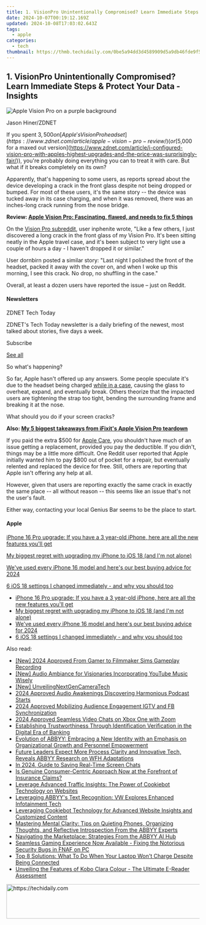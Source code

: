 ```yaml
---
title: 1. VisionPro Unintentionally Compromised? Learn Immediate Steps & Protect Your Data - Insights
date: 2024-10-07T00:19:12.169Z
updated: 2024-10-08T17:03:02.643Z
tags:
  - apple
categories:
  - tech
thumbnail: https://thmb.techidaily.com/0be5a94dd3d4589909d5a9db46fde9f5e7dc17aa86b034cba9990542387160cd.jpg
---
```


## 1. VisionPro Unintentionally Compromised? Learn Immediate Steps & Protect Your Data - Insights

![Apple Vision Pro on a purple background](https://www.zdnet.com/a/img/resize/1383525ffc47b08d122e3fb790f483b0969add54/2024/02/06/bf18e15f-11b9-40cd-955b-efbcbd89ecd2/vision-pro-purple-background.jpg?auto=webp&width=1280)

Jason Hiner/ZDNET

If you spent $3,500 on [Apple's Vision Pro headset](https://www.zdnet.com/article/apple-vision-pro-review/) (or [$5,000 for a maxed out version](https://www.zdnet.com/article/i-configured-vision-pro-with-apples-highest-upgrades-and-the-price-was-surprisingly-fair/)), you're probably doing everything you can to treat it with care. But what if it breaks completely on its own?

Apparently, that's happening to some users, as reports spread about the device developing a crack in the front glass despite not being dropped or bumped. For most of these users, it's the same story -- the device was tucked away in its case charging, and when it was removed, there was an inches-long crack running from the nose bridge.

**Review: [Apple Vision Pro: Fascinating, flawed, and needs to fix 5 things](https://www.zdnet.com/article/apple-vision-pro-review/)**

On the [Vision Pro subreddit](https://www.reddit.com/r/VisionPro/), user inphenite wrote, "Like a few others, I just discovered a long crack in the front glass of my Vision Pro. It's been sitting neatly in the Apple travel case, and it's been subject to very light use a couple of hours a day - I haven't dropped it or similar."

User dornbirn posted a similar story: "Last night I polished the front of the headset, packed it away with the cover on, and when I woke up this morning, I see this crack. No drop, no shuffling in the case."

Overall, at least a dozen users have reported the issue – just on Reddit.

#### Newsletters

ZDNET Tech Today

ZDNET's Tech Today newsletter is a daily briefing of the newest, most talked about stories, five days a week.

 Subscribe

[See all](https://www.zdnet.com/newsletters/)

So what's happening? 

So far, Apple hasn't offered up any answers. Some people speculate it's due to the headset being charged [while in a case](https://www.zdnet.com/article/i-found-a-vision-pro-travel-case-thats-cheaper-and-somehow-better-than-apples/), causing the glass to overheat, expand, and eventually break. Others theorize that the impacted users are tightening the strap too tight, bending the surrounding frame and breaking it at the nose. 

What should you do if your screen cracks? 

**Also: [My 5 biggest takeaways from iFixit's Apple Vision Pro teardown](https://www.zdnet.com/article/my-5-biggest-takeaways-from-ifixits-apple-vision-pro-teardown/)**

If you paid the extra $500 for [Apple Care](https://www.zdnet.com/article/how-to-get-the-best-out-of-an-apple-genius-and-applecare-warranty-and-save-money/), you shouldn't have much of an issue getting a replacement, provided you pay the deductible. If you didn't, things may be a little more difficult. One Reddit user reported that Apple initially wanted him to pay $800 out of pocket for a repair, but eventually relented and replaced the device for free. Still, others are reporting that Apple isn't offering any help at all.

However, given that users are reporting exactly the same crack in exactly the same place -- all without reason -- this seems like an issue that's not the user's fault.

Either way, contacting your local Genius Bar seems to be the place to start. 

#### Apple

[iPhone 16 Pro upgrade: If you have a 3 year-old iPhone, here are all the new features you'll get](https://www.zdnet.com/article/iphone-16-pro-and-pro-max-hands-on/ "iPhone 16 Pro upgrade: If you have a 3 year-old iPhone, here are all the new features you'll get")

[My biggest regret with upgrading my iPhone to iOS 18 (and I'm not alone)](https://www.zdnet.com/article/my-biggest-regret-with-upgrading-my-iphone-to-ios-18-and-im-not-alone/ "My biggest regret with upgrading my iPhone to iOS 18 (and I'm not alone)")

[We've used every iPhone 16 model and here's our best buying advice for 2024](https://www.zdnet.com/article/iphone-16-pro-max-buying-advice-2024/ "We've used every iPhone 16 model and here's our best buying advice for 2024")

[6 iOS 18 settings I changed immediately - and why you should too](https://www.zdnet.com/article/6-ios-18-settings-i-changed-immediately-and-why-you-should-too/ "6 iOS 18 settings I changed immediately - and why you should too")

* [iPhone 16 Pro upgrade: If you have a 3 year-old iPhone, here are all the new features you'll get](https://www.zdnet.com/article/iphone-16-pro-and-pro-max-hands-on/ "iPhone 16 Pro upgrade: If you have a 3 year-old iPhone, here are all the new features you'll get")
* [My biggest regret with upgrading my iPhone to iOS 18 (and I'm not alone)](https://www.zdnet.com/article/my-biggest-regret-with-upgrading-my-iphone-to-ios-18-and-im-not-alone/ "My biggest regret with upgrading my iPhone to iOS 18 (and I'm not alone)")
* [We've used every iPhone 16 model and here's our best buying advice for 2024](https://www.zdnet.com/article/iphone-16-pro-max-buying-advice-2024/ "We've used every iPhone 16 model and here's our best buying advice for 2024")
* [6 iOS 18 settings I changed immediately - and why you should too](https://www.zdnet.com/article/6-ios-18-settings-i-changed-immediately-and-why-you-should-too/ "6 iOS 18 settings I changed immediately - and why you should too")

<ins class="adsbygoogle"
     style="display:block"
     data-ad-format="autorelaxed"
     data-ad-client="ca-pub-7571918770474297"
     data-ad-slot="1223367746"></ins>

<ins class="adsbygoogle"
     style="display:block"
     data-ad-client="ca-pub-7571918770474297"
     data-ad-slot="8358498916"
     data-ad-format="auto"
     data-full-width-responsive="true"></ins>

<span class="atpl-alsoreadstyle">Also read:</span>
<div><ul>
<li><a href="https://screen-mirroring-recording.techidaily.com/new-2024-approved-from-gamer-to-filmmaker-sims-gameplay-recording/"><u>[New] 2024 Approved From Gamer to Filmmaker Sims Gameplay Recording</u></a></li>
<li><a href="https://extra-lessons.techidaily.com/new-audio-ambiance-for-visionaries-incorporating-youtube-music-wisely/"><u>[New] Audio Ambiance for Visionaries Incorporating YouTube Music Wisely</u></a></li>
<li><a href="https://video-screen-grab.techidaily.com/new-unveilingnextgencameratech/"><u>[New] UnveilingNextGenCameraTech</u></a></li>
<li><a href="https://extra-hints.techidaily.com/2024-approved-audio-awakenings-discovering-harmonious-podcast-starts/"><u>2024 Approved Audio Awakenings Discovering Harmonious Podcast Starts</u></a></li>
<li><a href="https://instagram-video-files.techidaily.com/2024-approved-mobilizing-audience-engagement-igtv-and-fb-synchronization/"><u>2024 Approved Mobilizing Audience Engagement IGTV and FB Synchronization</u></a></li>
<li><a href="https://extra-skills.techidaily.com/2024-approved-seamless-video-chats-on-xbox-one-with-zoom/"><u>2024 Approved Seamless Video Chats on Xbox One with Zoom</u></a></li>
<li><a href="https://some-tips.techidaily.com/establishing-trustworthiness-through-identification-verification-in-the-digital-era-of-banking/"><u>Establishing Trustworthiness Through Identification Verification in the Digital Era of Banking</u></a></li>
<li><a href="https://some-tips.techidaily.com/evolution-of-abbyy-embracing-a-new-identity-with-an-emphasis-on-organizational-growth-and-personnel-empowerment/"><u>Evolution of ABBYY: Embracing a New Identity with an Emphasis on Organizational Growth and Personnel Empowerment</u></a></li>
<li><a href="https://some-tips.techidaily.com/future-leaders-expect-more-process-clarity-and-innovative-tech-reveals-abbyy-research-on-wfh-adaptations/"><u>Future Leaders Expect More Process Clarity and Innovative Tech, Reveals ABBYY Research on WFH Adaptations</u></a></li>
<li><a href="https://screen-activity-recording.techidaily.com/in-2024-guide-to-saving-real-time-screen-chats/"><u>In 2024, Guide to Saving Real-Time Screen Chats</u></a></li>
<li><a href="https://some-tips.techidaily.com/is-genuine-consumer-centric-approach-now-at-the-forefront-of-insurance-claims/"><u>Is Genuine Consumer-Centric Approach Now at the Forefront of Insurance Claims?</u></a></li>
<li><a href="https://some-tips.techidaily.com/leverage-advanced-traffic-insights-the-power-of-cookiebot-technology-on-websites/"><u>Leverage Advanced Traffic Insights: The Power of Cookiebot Technology on Websites</u></a></li>
<li><a href="https://some-tips.techidaily.com/leveraging-abbyys-text-recognition-vw-explores-enhanced-infotainment-tech/"><u>Leveraging ABBYY's Text Recognition: VW Explores Enhanced Infotainment Tech</u></a></li>
<li><a href="https://some-tips.techidaily.com/leveraging-cookiebot-technology-for-advanced-website-insights-and-customized-content/"><u>Leveraging Cookiebot Technology for Advanced Website Insights and Customized Content</u></a></li>
<li><a href="https://some-tips.techidaily.com/mastering-mental-clarity-tips-on-quieting-phones-organizing-thoughts-and-reflective-introspection-from-the-abbyy-experts/"><u>Mastering Mental Clarity: Tips on Quieting Phones, Organizing Thoughts, and Reflective Introspection From the ABBYY Experts</u></a></li>
<li><a href="https://some-tips.techidaily.com/navigating-the-marketplace-strategies-from-the-abbyy-ai-hub/"><u>Navigating the Marketplace: Strategies From the ABBYY AI Hub</u></a></li>
<li><a href="https://win-solutions.techidaily.com/seamless-gaming-experience-now-available-fixing-the-notorious-security-bugs-in-fnaf-on-pc/"><u>Seamless Gaming Experience Now Available - Fixing the Notorious Security Bugs in FNAF on PC</u></a></li>
<li><a href="https://techidaily.com/top-8-solutions-what-to-do-when-your-laptop-wont-charge-despite-being-connected/"><u>Top 8 Solutions: What To Do When Your Laptop Won't Charge Despite Being Connected</u></a></li>
<li><a href="https://buynow-tips.techidaily.com/unveiling-the-features-of-kobo-clara-colour-the-ultimate-e-reader-assessment/"><u>Unveiling the Features of Kobo Clara Colour - The Ultimate E-Reader Assessment</u></a></li>
</ul></div>

<!-- affiliate ads begin -->
<a href="https://appsumo.8odi.net/c/5597632/2151855/7443" target="_top" id="2151855">
  <img src="//a.impactradius-go.com/display-ad/7443-2151855" border="0" alt="https://techidaily.com" width="728" height="90"/>
</a>
<img height="0" width="0" src="https://appsumo.8odi.net/i/5597632/2151855/7443" style="position:absolute;visibility:hidden;" border="0" />
<!-- affiliate ads end -->

